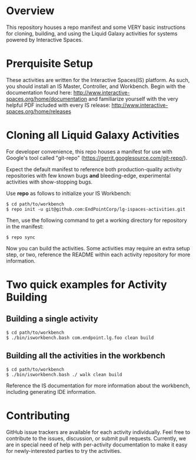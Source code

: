 # Overview
This repository houses a repo manifest and some VERY basic instructions for cloning, building, and using the Liquid Galaxy activities for systems powered by Interactive Spaces.

# Prerquisite Setup
These activities are written for the Interactive Spaces(IS) platform. As such, you should install an IS Master, Controller, and Workbench. Begin with the documentation found here: http://www.interactive-spaces.org/home/documentation and familiarize yourself with the very helpful PDF included with every IS release: http://www.interactive-spaces.org/home/releases

# Cloning all Liquid Galaxy Activities
For developer convenience, this repo houses a manifest for use with Google's tool called "git-repo" (https://gerrit.googlesource.com/git-repo/).

Expect the default manifest to reference both production-quality activity repositories with few known bugs **and** bleeding-edge, experimental activities with show-stopping bugs.

Use **repo** as follows to initialize your IS Workbench:
```
$ cd path/to/workbench
$ repo init -u git@github.com:EndPointCorp/lg-ispaces-activities.git
```
Then, use the following command to get a working directory for repository in the manifest:
```
$ repo sync
```
Now you can build the activities. Some activities may require an extra setup step, or two, reference the README within each activity repository for more information.

# Two quick examples for Activity Building
## Building a single activity
```
$ cd path/to/workbench
$ ./bin/isworkbench.bash com.endpoint.lg.foo clean build
```

## Building all the activities in the workbench
```
$ cd path/to/workbench
$ ./bin/isworkbench.bash ./ walk clean build
```
Reference the IS documentation for more information about the workbench, including generating IDE information.

# Contributing
GitHub issue trackers are available for each activity individually. Feel free to contribute to the issues, discussion, or submit pull requests. Currently, we are in special need of help with per-activity documentation to make it easy for newly-interested parties to try the activities.
